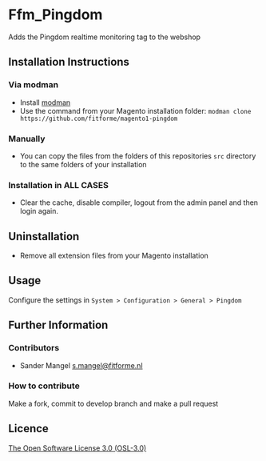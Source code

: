 # Ffm_Pingdom
Adds the Pingdom realtime monitoring tag to the webshop

Installation Instructions
-------------------------

### Via modman

- Install [modman](https://github.com/colinmollenhour/modman)
- Use the command from your Magento installation folder: `modman clone https://github.com/fitforme/magento1-pingdom`

### Manually
- You can copy the files from the folders of this repositories `src` directory to the same folders of your installation

### Installation in ALL CASES
* Clear the cache, disable compiler, logout from the admin panel and then login again.

Uninstallation
--------------
* Remove all extension files from your Magento installation

## Usage

Configure the settings in `System > Configuration > General > Pingdom` 


## Further Information

### Contributors

* Sander Mangel <s.mangel@fitforme.nl>

### How to contribute

Make a fork, commit to develop branch and make a pull request

Licence
-------
[The Open Software License 3.0 (OSL-3.0)](http://opensource.org/licenses/OSL-3.0)
